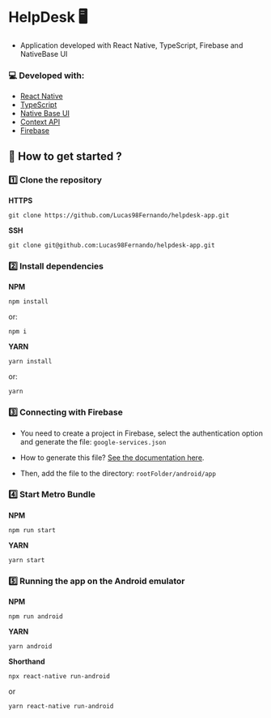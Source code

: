 # HelpDesk :desktop_computer:

- Application developed with React Native, TypeScript, Firebase and NativeBase UI

### :computer: Developed with:

- [React Native](https://reactnative.dev/)
- [TypeScript](https://www.typescriptlang.org/)
- [Native Base UI](https://nativebase.io/)
- [Context API](https://pt-br.reactjs.org/docs/context.html)
- [Firebase](https://firebase.google.com/?hl=pt)

## :rocket: How to get started ?

### :one: Clone the repository

**HTTPS**

```
git clone https://github.com/Lucas98Fernando/helpdesk-app.git
```

**SSH**

```
git clone git@github.com:Lucas98Fernando/helpdesk-app.git
```

### :two: Install dependencies

**NPM**

```
npm install
```

or:

```
npm i
```

**YARN**

```
yarn install
```

or:

```
yarn
```

### :three: Connecting with Firebase

- You need to create a project in Firebase, select the authentication option and generate the file: <code>google-services.json</code>

- How to generate this file? [See the documentation here](https://support.google.com/firebase/answer/7015592?hl=pt-BR#zippy=%2Cneste-artigo).

- Then, add the file to the directory: <code>rootFolder/android/app</code>

### :four: Start Metro Bundle

**NPM**

```
npm run start
```

**YARN**

```
yarn start
```

### :five: Running the app on the Android emulator

**NPM**

```
npm run android
```

**YARN**

```
yarn android
```

**Shorthand**

```
npx react-native run-android
```

or

```
yarn react-native run-android
```
